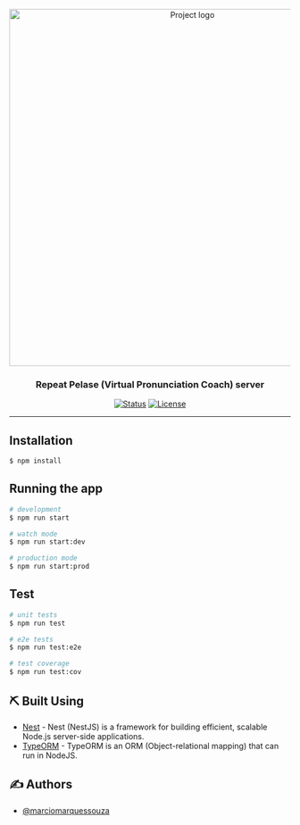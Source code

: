 <p align="center">
 <img width=640px src="https://i.imgur.com/41CMNb5.png" alt="Project logo"></a>
</p>

<h3 align="center">Repeat Pelase (Virtual Pronunciation Coach) server</h3>

<div align="center">

[![Status](https://img.shields.io/badge/status-active-success.svg)]()
[![License](https://img.shields.io/badge/license-MIT-blue.svg)](/LICENSE)

</div>

---

## Installation

```bash
$ npm install
```

## Running the app

```bash
# development
$ npm run start

# watch mode
$ npm run start:dev

# production mode
$ npm run start:prod
```

## Test

```bash
# unit tests
$ npm run test

# e2e tests
$ npm run test:e2e

# test coverage
$ npm run test:cov
```

## ⛏️ Built Using <a name = "built_using"></a>

- [Nest](https://docs.nestjs.com/) - Nest (NestJS) is a framework for building efficient, scalable Node.js server-side applications.
- [TypeORM](https://typeorm.io/) - TypeORM is an ORM (Object-relational mapping) that can run in NodeJS.

## ✍️ Authors <a name = "authors"></a>

- [@marciomarquessouza](https://github.com/marciomarquessouza)
